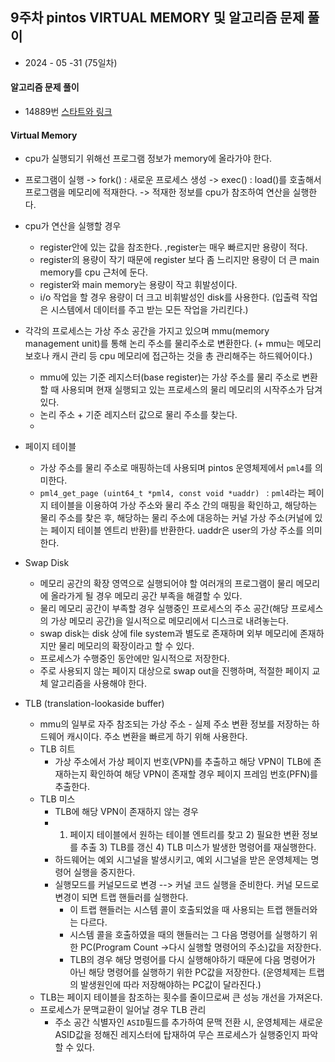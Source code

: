 ## 9주차 pintos VIRTUAL MEMORY 및 알고리즘 문제 풀이

- 2024 - 05 -31 (75일차)   

#### 알고리즘 문제 풀이    
* 14889번 [스타트와 링크](https://github.com/dongyeoppp/Jungle_TIL/blob/main/jungle_week11/bk_14889.py)    

#### Virtual Memory   
* cpu가 실행되기 위해선 프로그램 정보가 memory에 올라가야 한다.  
* 프로그램이 실행 -> fork() : 새로운 프로세스 생성 -> exec() : load()를 호출해서 프로그램을 메모리에 적재한다. -> 적재한 정보를 cpu가 참조하여 연산을 실행한다.   
* cpu가 연산을 실행할 경우   
    * register안에 있는 값을 참조한다. ,register는 매우 빠르지만 용량이 적다.   
    * register의 용량이 작기 때문에 register 보다 좀 느리지만 용량이 더 큰 main memory를 cpu 근처에 둔다.   
    * register와 main memory는 용량이 작고 휘발성이다.   
    * i/o 작업을 할 경우 용량이 더 크고 비휘발성인 disk를 사용한다. (입출력 작업은 시스템에서 데이터를 주고 받는 모든 작업을 가리킨다.)   
* 각각의 프로세스는 가상 주소 공간을 가지고 있으며 mmu(memory management unit)를 통해 논리 주소를 물리주소로 변환한다. (+ mmu는 메모리 보호나 캐시 관리 등 cpu 메모리에 접근하는 것을 총 관리해주는 하드웨어이다.)     
    * mmu에 있는 기준 레지스터(base register)는 가상 주소를 물리 주소로 변환할 때 사용되며 현재 실행되고 있는 프로세스의 물리 메모리의 시작주소가 담겨있다.   
    * 논리 주소 + 기준 레지스터 값으로 물리 주소를 찾는다.  
    *  
* 페이지 테이블   
    * 가상 주소를 물리 주소로 매핑하는데 사용되며 pintos 운영체제에서 ```pml4```를 의미한다.   
    * ```pml4_get_page (uint64_t *pml4, const void *uaddr) ``` : ```pml4```라는 페이지 테이블을 이용하여 가상 주소와 물리 주소 간의 매핑을 확인하고, 해당하는 물리 주소를 찾은 후, 해당하는 물리 주소에 대응하는 커널 가상 주소(커널에 있는 페이지 테이블 엔트리 반환)를 반환한다.  uaddr은 user의 가상 주소를 의미한다.   

* Swap Disk   
    * 메모리 공간의 확장 영역으로 실행되어야 할 여러개의 프로그램이 물리 메모리에 올라가게 될 경우 메모리 공간 부족을 해결할 수 있다.   
    * 물리 메모리 공간이 부족할 경우 실행중인 프로세스의 주소 공간(해당 프로세스의 가상 메모리 공간)을 일시적으로 메모리에서 디스크로 내려놓는다.   
    * swap disk는 disk 상에 file system과 별도로 존재하며 외부 메모리에 존재하지만 물리 메모리의 확장이라고 할 수 있다.   
    * 프로세스가 수행중인 동안에만 일시적으로 저장한다.   
    * 주로 사용되지 않는 페이지 대상으로 swap out을 진행하며, 적절한 페이지 교체 알고리즘을 사용해야 한다.    

* TLB (translation-lookaside buffer)   
    * mmu의 일부로 자주 참조되는 가상 주소 - 실제 주소 변환 정보를 저장하는 하드웨어 캐시이다. 주소 변환을 빠르게 하기 위해 사용한다.   
    * TLB 히트   
        * 가상 주소에서 가상 페이지 번호(VPN)를 추출하고 해당 VPN이 TLB에 존재하는지 확인하여 해당 VPN이 존재할 경우 페이지 프레임 번호(PFN)를 추출한다.   
    * TLB 미스  
        * TLB에 해당 VPN이 존재하지 않는 경우    
        * 1) 페이지 테이블에서 원하는 테이블 엔트리를 찾고 2) 필요한 변환 정보를 추출 3) TLB를 갱신 4) TLB 미스가 발생한 명령어를 재실행한다.   
        * 하드웨어는 예외 시그널을 발생시키고, 예외 시그널을 받은 운영체제는 명령어 실행을 중지한다.   
        * 실행모드를 커널모드로 변경 --> 커널 코드 실행을 준비한다. 커널 모드로 변경이 되면 트랩 핸들러를 실행한다.   
            * 이 트랩 핸들러는 시스템 콜이 호출되었을 때 사용되는 트랩 핸들러와는 다르다.   
            * 시스템 콜을 호출하였을 때의 핸들러는 그 다음 명령어를 실행하기 위한 PC(Program Count ->다시 실행할 명령어의 주소)값을 저장한다.    
            * TLB의 경우 해당 명령어를 다시 실행해야하기 때문에 다음 명령어가 아닌 해당 명령어를 실행하기 위한 PC값을 저장한다. (운영체제는 트랩의 발생원인에 따라 저장해야하는 PC값이 달라진다.)   
    * TLB는 페이지 테이블을 참조하는 횟수를 줄이므로써 큰 성능 개선을 가져온다.   
    * 프로세스가 문맥교환이 일어날 경우 TLB 관리   
        * 주소 공간 식별자인 ```ASID```필드를 추가하여 문맥 전환 시, 운영체제는 새로운 ASID값을 정해진 레지스터에 탑재하여 무슨 프로세스가 실행중인지 파악할 수 있다.   




    


